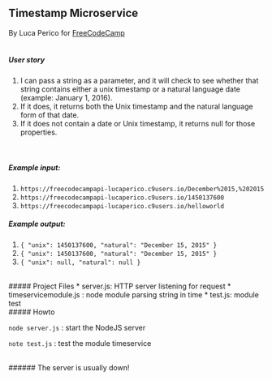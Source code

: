 Timestamp Microservice
-----

By Luca Perico for [FreeCodeCamp](https://www.freecodecamp.com/challenges/timestamp-microservice)
<br><br>

##### User story
1. I can pass a string as a parameter, and it will check to see whether that string contains either a unix timestamp or a natural language date (example: January 1, 2016).
2. If it does, it returns both the Unix timestamp and the natural language form of that date.
3. If it does not contain a date or Unix timestamp, it returns null for those properties.
<br><br><br>
##### Example input:
1. `https://freecodecampapi-lucaperico.c9users.io/December%2015,%202015`
2. `https://freecodecampapi-lucaperico.c9users.io/1450137600`
3.  `https://freecodecampapi-lucaperico.c9users.io/helloworld`

##### Example output:
1. `{ "unix": 1450137600, "natural": "December 15, 2015" }`
2. `{ "unix": 1450137600, "natural": "December 15, 2015" }`
3. `{ "unix": null, "natural": null }`

<br>
##### Project Files
* server.js: HTTP server listening for request
* timeservicemodule.js : node module parsing string in time
* test.js: module test  

<br>
##### Howto

`node server.js` : start the NodeJS server

`note test.js` : test the module timeservice

<br>
###### The server is usually down!
